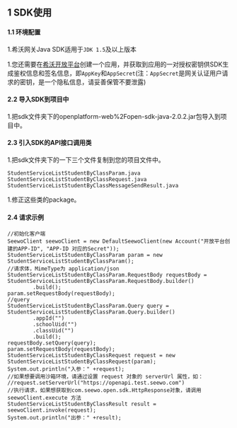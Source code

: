 ## 1 SDK使用

#### 1.1 环境配置

1.希沃网关Java SDK适用于`JDK 1.5`及以上版本

1.您还需要在[希沃开放平台](http://open.seewo.com/#/console)创建一个应用，并获取到应用的一对授权密钥供SDK生成鉴权信息和签名信息，即`AppKey`和`AppSecret`(注：`AppSecret`是网关认证用户请求的密钥，是一个隐私信息，请妥善保管不要泄露)

#### 2.2 导入SDK到项目中

1.把sdk文件夹下的openplatform-web%2Fopen-sdk-java-2.0.2.jar包导入到项目中。

#### 2.3 引入SDK的API接口调用类

1.把sdk文件夹下的一下三个文件复制到您的项目文件中。

```
StudentServiceListStudentByClassParam.java
StudentServiceListStudentByClassRequest.java
StudentServiceListStudentByClassMessageSendResult.java
```

1.修正这些类的package。

#### 2.4 请求示例

```
//初始化客户端
SeewoClient seewoClient = new DefaultSeewoClient(new Account("开放平台创建的APP-ID", "APP-ID 对应的Secret"));
StudentServiceListStudentByClassParam param = new StudentServiceListStudentByClassParam();
//请求体，MimeType为 application/json
StudentServiceListStudentByClassParam.RequestBody requestBody = StudentServiceListStudentByClassParam.RequestBody.builder()
        .build();
param.setRequestBody(requestBody);
//query
StudentServiceListStudentByClassParam.Query query = StudentServiceListStudentByClassParam.Query.builder()
        .appId("")
        .schoolUid("")
        .classUid("")
        .build();
requestBody.setQuery(query);
param.setRequestBody(requestBody);
StudentServiceListStudentByClassRequest request = new StudentServiceListStudentByClassRequest(param);
System.out.println("入参：" +request);
//如果想要调用沙箱环境，请通过设置 request 对象的 serverUrl 属性，如：
//request.setServerUrl("https://openapi.test.seewo.com")
//执行请求，如果想获取到com.seewo.open.sdk.HttpResponse对象，请调用 seewoClient.execute 方法
StudentServiceListStudentByClassResult result = seewoClient.invoke(request);
System.out.println("出参：" +result);
```